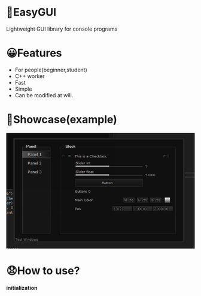 # 🤖EasyGUI
Lightweight GUI library for console programs
# 😀Features
- For people(beginner,student)
- C++ worker
- Fast
- Simple
- Can be modified at will.
# 🥰Showcase(example)
![image](https://github.com/Coslly/EasyGUI-Lightweight/blob/main/PAA.png?raw=true)
# 😧How to use?
#### initialization
